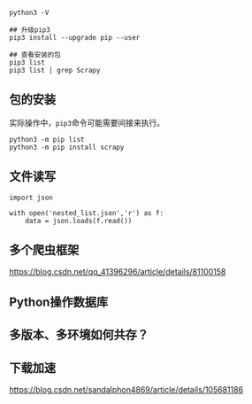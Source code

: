 

```
python3 -V

## 升级pip3
pip3 install --upgrade pip --user

## 查看安装的包
pip3 list
pip3 list | grep Scrapy
```

##  包的安装

实际操作中，`pip3`命令可能需要间接来执行。

```
python3 -m pip list
python3 -m pip install scrapy
```


##  文件读写
```
import json

with open('nested_list.json','r') as f:
    data = json.loads(f.read())
```

##  多个爬虫框架
https://blog.csdn.net/qq_41396296/article/details/81100158


##  Python操作数据库


##  多版本、多环境如何共存？


##  下载加速

https://blog.csdn.net/sandalphon4869/article/details/105681186